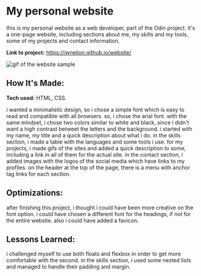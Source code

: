 # My personal website
this is my personal website as a web developer, part of the Odin project. it's a one-page website, including sections about me, my skills and my tools, some of my projects and contact information. 

**Link to project:** https://iwnelion.github.io/website/

![gif of the website sample](https://github.com/iwnelion/website/blob/main/imgs/website.gif)

## How It's Made:

**Tech used:** HTML, CSS.

i wanted a minimalistic design, so i chose a simple font which is easy to read and compatible with all browsers. so, i chose the arial font. with the same mindset, i chose two colors similar to white and black, since i didn't want a high contrast betweet the letters and the background. i started with my name, my title and a quick description about what i do. in the skills section, i made a table with the languages and some tools i use. for my projects, i made gifs of the sites and added a quick description to some, including a link in all of them for the actual site. in the contact section, i added images with the logos of the social media which have links to my profiles. on the header at the top of the page, there is a menu with anchor tag links for each section.

## Optimizations:

after finishing this project, i thought i could have been more creative on the font option. i could have chosen a different font for the headings, if not for the entire website. also i could have added a favicon.

## Lessons Learned:

i challenged myself to use both floats and flexbox in order to get more comfortable with the second. in the skills section, i used some nested lists and managed to handle their padding and margin.
